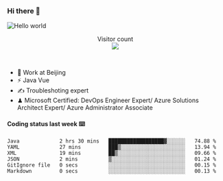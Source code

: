 ### Hi there 👋

<img src="https://raw.githubusercontent.com/sagar-viradiya/sagar-viradiya/master/resources/banner.png" alt="Hello world">
<p align="center"> 
  Visitor count<br/>
  <img src="https://profile-counter.glitch.me/youszoe/count.svg" />
</p>
<br/>

- 🍻 Work at Beijing 
- ⚡ Java Vue
- ✍️ Troubleshoting expert
- ♟  Microsoft Certified: DevOps Engineer Expert/ Azure Solutions Architect Expert/ Azure Administrator Associate

#### Coding status last week ⌨️

<!--START_SECTION:waka-->

```text
Java             2 hrs 30 mins   ██████████████████▓░░░░░░   74.88 %
YAML             27 mins         ███▒░░░░░░░░░░░░░░░░░░░░░   13.94 %
XML              19 mins         ██▒░░░░░░░░░░░░░░░░░░░░░░   09.66 %
JSON             2 mins          ▒░░░░░░░░░░░░░░░░░░░░░░░░   01.24 %
GitIgnore file   0 secs          ░░░░░░░░░░░░░░░░░░░░░░░░░   00.15 %
Markdown         0 secs          ░░░░░░░░░░░░░░░░░░░░░░░░░   00.13 %
```

<!--END_SECTION:waka-->

<br/>
<center><img src="http://ghchart.rshah.org/409ba5/yousazoe" alt="" /></center>


